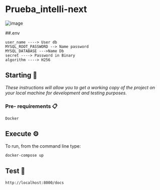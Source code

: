 # Prueba_intelli-next
![image](https://media-exp1.licdn.com/dms/image/C4D0BAQEFtR38h0TQzg/company-logo_200_200/0/1622865178708?e=2159024400&v=beta&t=-8Z-m1jMup-4xxOk4ZyQbj-Yn4GY3j-bJRWzHm9u1UQ)

##.env
```
user_name ----> User db 
MYSQL_ROOT_PASSWORD --> Name password
MYSQL_DATABASE --->Name Db
secret ----> Password in Binary
algorithm ----> H256
```

## Starting 🚀

_These instructions will allow you to get a working copy of the project on your local machine for development and testing purposes._


### Pre- requirements 📋
```
Docker
```


## Execute  ⚙️

To run, from the command line type:

```bash
docker-compose up
```


## Test :dart:
```bash
http://localhost:8000/docs
```
